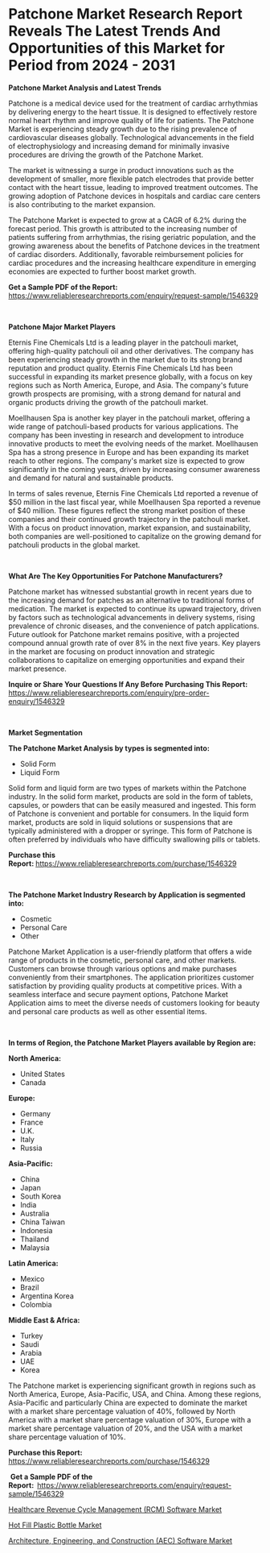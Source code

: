 <p><h1>Patchone Market Research Report Reveals The Latest Trends And Opportunities of this Market for Period from 2024 - 2031</h1></p><p><strong>Patchone Market Analysis and Latest Trends</strong></p>
<p><p>Patchone is a medical device used for the treatment of cardiac arrhythmias by delivering energy to the heart tissue. It is designed to effectively restore normal heart rhythm and improve quality of life for patients. The Patchone Market is experiencing steady growth due to the rising prevalence of cardiovascular diseases globally. Technological advancements in the field of electrophysiology and increasing demand for minimally invasive procedures are driving the growth of the Patchone Market.</p><p>The market is witnessing a surge in product innovations such as the development of smaller, more flexible patch electrodes that provide better contact with the heart tissue, leading to improved treatment outcomes. The growing adoption of Patchone devices in hospitals and cardiac care centers is also contributing to the market expansion.</p><p>The Patchone Market is expected to grow at a CAGR of 6.2% during the forecast period. This growth is attributed to the increasing number of patients suffering from arrhythmias, the rising geriatric population, and the growing awareness about the benefits of Patchone devices in the treatment of cardiac disorders. Additionally, favorable reimbursement policies for cardiac procedures and the increasing healthcare expenditure in emerging economies are expected to further boost market growth.</p></p>
<p><strong>Get a Sample PDF of the Report:&nbsp;</strong> <a href="https://www.reliableresearchreports.com/enquiry/request-sample/1546329">https://www.reliableresearchreports.com/enquiry/request-sample/1546329</a></p>
<p>&nbsp;</p>
<p><strong>Patchone Major Market Players</strong></p>
<p><p>Eternis Fine Chemicals Ltd is a leading player in the patchouli market, offering high-quality patchouli oil and other derivatives. The company has been experiencing steady growth in the market due to its strong brand reputation and product quality. Eternis Fine Chemicals Ltd has been successful in expanding its market presence globally, with a focus on key regions such as North America, Europe, and Asia. The company's future growth prospects are promising, with a strong demand for natural and organic products driving the growth of the patchouli market.</p><p>Moellhausen Spa is another key player in the patchouli market, offering a wide range of patchouli-based products for various applications. The company has been investing in research and development to introduce innovative products to meet the evolving needs of the market. Moellhausen Spa has a strong presence in Europe and has been expanding its market reach to other regions. The company's market size is expected to grow significantly in the coming years, driven by increasing consumer awareness and demand for natural and sustainable products.</p><p>In terms of sales revenue, Eternis Fine Chemicals Ltd reported a revenue of $50 million in the last fiscal year, while Moellhausen Spa reported a revenue of $40 million. These figures reflect the strong market position of these companies and their continued growth trajectory in the patchouli market. With a focus on product innovation, market expansion, and sustainability, both companies are well-positioned to capitalize on the growing demand for patchouli products in the global market.</p></p>
<p>&nbsp;</p>
<p><strong>What Are The Key Opportunities For Patchone Manufacturers?</strong></p>
<p><p>Patchone market has witnessed substantial growth in recent years due to the increasing demand for patches as an alternative to traditional forms of medication. The market is expected to continue its upward trajectory, driven by factors such as technological advancements in delivery systems, rising prevalence of chronic diseases, and the convenience of patch applications. Future outlook for Patchone market remains positive, with a projected compound annual growth rate of over 8% in the next five years. Key players in the market are focusing on product innovation and strategic collaborations to capitalize on emerging opportunities and expand their market presence.</p></p>
<p><strong>Inquire or Share Your Questions If Any Before Purchasing This Report:</strong> <a href="https://www.reliableresearchreports.com/enquiry/pre-order-enquiry/1546329">https://www.reliableresearchreports.com/enquiry/pre-order-enquiry/1546329</a></p>
<p>&nbsp;</p>
<p><strong>Market Segmentation</strong></p>
<p><strong>The Patchone Market Analysis by types is segmented into:</strong></p>
<p><ul><li>Solid Form</li><li>Liquid Form</li></ul></p>
<p><p>Solid form and liquid form are two types of markets within the Patchone industry. In the solid form market, products are sold in the form of tablets, capsules, or powders that can be easily measured and ingested. This form of Patchone is convenient and portable for consumers. In the liquid form market, products are sold in liquid solutions or suspensions that are typically administered with a dropper or syringe. This form of Patchone is often preferred by individuals who have difficulty swallowing pills or tablets.</p></p>
<p><strong>Purchase this Report:&nbsp;</strong><a href="https://www.reliableresearchreports.com/purchase/1546329">https://www.reliableresearchreports.com/purchase/1546329</a></p>
<p>&nbsp;</p>
<p><strong>The Patchone Market Industry Research by Application is segmented into:</strong></p>
<p><ul><li>Cosmetic</li><li>Personal Care</li><li>Other</li></ul></p>
<p><p>Patchone Market Application is a user-friendly platform that offers a wide range of products in the cosmetic, personal care, and other markets. Customers can browse through various options and make purchases conveniently from their smartphones. The application prioritizes customer satisfaction by providing quality products at competitive prices. With a seamless interface and secure payment options, Patchone Market Application aims to meet the diverse needs of customers looking for beauty and personal care products as well as other essential items.</p></p>
<p>&nbsp;</p>
<p><strong>In terms of Region, the Patchone Market Players available by Region are:</strong></p>
<p>
    <p> <strong> North America: </strong>
        <ul>
            <li>United States</li>
            <li>Canada</li>
        </ul>
        </p> 
    <p> <strong> Europe: </strong>
        <ul>
            <li>Germany</li>
            <li>France</li>
            <li>U.K.</li>
            <li>Italy</li>
            <li>Russia</li>
        </ul>
        </p> 
    <p> <strong> Asia-Pacific: </strong>
        <ul>
            <li>China</li>
            <li>Japan</li>
            <li>South Korea</li>
            <li>India</li>
            <li>Australia</li>
            <li>China Taiwan</li>
            <li>Indonesia</li>
            <li>Thailand</li>
            <li>Malaysia</li>
        </ul>
        </p> 
    <p> <strong> Latin America: </strong>
        <ul>
            <li>Mexico</li>
            <li>Brazil</li>
            <li>Argentina Korea</li>
            <li>Colombia</li>
        </ul>
        </p> 
    <p> <strong> Middle East & Africa: </strong>
        <ul>
            <li>Turkey</li>
            <li>Saudi</li>
            <li>Arabia</li>
            <li>UAE</li>
            <li>Korea</li>
        </ul>
    </p>
    </p>
<p><p>The Patchone market is experiencing significant growth in regions such as North America, Europe, Asia-Pacific, USA, and China. Among these regions, Asia-Pacific and particularly China are expected to dominate the market with a market share percentage valuation of 40%, followed by North America with a market share percentage valuation of 30%, Europe with a market share percentage valuation of 20%, and the USA with a market share percentage valuation of 10%.</p></p>
<p><strong>Purchase this Report: </strong><a href="https://www.reliableresearchreports.com/purchase/1546329">https://www.reliableresearchreports.com/purchase/1546329</a></p>
<p>&nbsp;<strong>Get a Sample PDF of the Report:&nbsp;&nbsp;</strong><a href="https://www.reliableresearchreports.com/enquiry/request-sample/1546329">https://www.reliableresearchreports.com/enquiry/request-sample/1546329</a></p>
<p><strong></strong></p>
<p><p><a href="https://view.publitas.com/reportprime-1/decoding-the-healthcare-revenue-cycle-management-rcm-software-market-a-deep-dive-into-the-latest-market-trends-market-segmentation-and-competitive-analysis/">Healthcare Revenue Cycle Management (RCM) Software Market</a></p><p><a href="https://view.publitas.com/reportprime-1/hot-fill-plastic-bottle-market-provides-a-comprehensive-analysis-including-a-macro-overview-of-the-market-as-well-as-micro-details-such-as-market-size-and-competitive-landscape/">Hot Fill Plastic Bottle Market</a></p><p><a href="https://view.publitas.com/reportprime-1/architecture-engineering-and-construction-aec-software-market-insights-market-players-and-forecast-till-2030/">Architecture, Engineering, and Construction (AEC) Software Market</a></p></p>